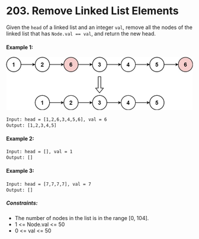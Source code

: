 # 203. Remove Linked List Elements

Given the `head` of a linked list and an integer `val`, remove all the nodes of the linked list that has `Node.val == val`, and return the new head.

 

#### Example 1:

<img src="removelinked-list.jpg" alt="hint" style="max-width: 100%; height: auto;"/>

	Input: head = [1,2,6,3,4,5,6], val = 6
	Output: [1,2,3,4,5]
#### Example 2:

	Input: head = [], val = 1
	Output: []
#### Example 3:

	Input: head = [7,7,7,7], val = 7
	Output: []
 

##### Constraints:

- The number of nodes in the list is in the range [0, 104].
- 1 <= Node.val <= 50
- 0 <= val <= 50